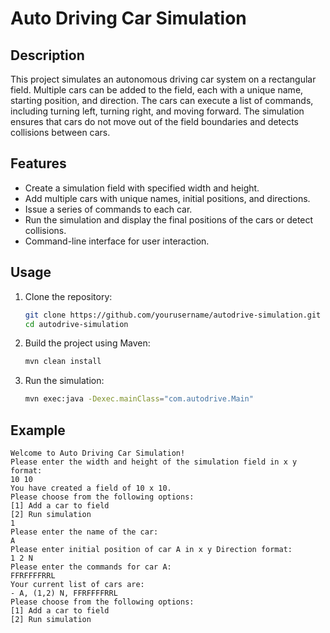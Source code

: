 # Auto Driving Car Simulation

## Description

This project simulates an autonomous driving car system on a rectangular field. Multiple cars can be added to the field, each with a unique name, starting position, and direction. The cars can execute a list of commands, including turning left, turning right, and moving forward. The simulation ensures that cars do not move out of the field boundaries and detects collisions between cars.

## Features

- Create a simulation field with specified width and height.
- Add multiple cars with unique names, initial positions, and directions.
- Issue a series of commands to each car.
- Run the simulation and display the final positions of the cars or detect collisions.
- Command-line interface for user interaction.

## Usage

1. Clone the repository:
    ```sh
    git clone https://github.com/yourusername/autodrive-simulation.git
    cd autodrive-simulation
    ```

2. Build the project using Maven:
    ```sh
    mvn clean install
    ```

3. Run the simulation:
    ```sh
    mvn exec:java -Dexec.mainClass="com.autodrive.Main"
    ```

## Example

```plaintext
Welcome to Auto Driving Car Simulation!
Please enter the width and height of the simulation field in x y format:
10 10
You have created a field of 10 x 10.
Please choose from the following options:
[1] Add a car to field
[2] Run simulation
1
Please enter the name of the car:
A
Please enter initial position of car A in x y Direction format:
1 2 N
Please enter the commands for car A:
FFRFFFFRRL
Your current list of cars are:
- A, (1,2) N, FFRFFFFRRL
Please choose from the following options:
[1] Add a car to field
[2] Run simulation
